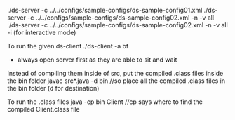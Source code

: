 ./ds-server -c ../../configs/sample-configs/ds-sample-config01.xml
./ds-server -c ../../configs/sample-configs/ds-sample-config02.xml -n -v all 
./ds-server -c ../../configs/sample-configs/ds-sample-config02.xml -n -v all -i (for interactive mode)

To run the given ds-client
./ds-client -a bf

- always open server first as they are able to sit and wait 


Instead of compiling them inside of src, put the compiled .class files inside the bin folder 
 javac src\*.java -d bin //so place all the compiled .class files in the bin folder (d for destination)

To run the .class files
 java -cp bin Client //cp says where to find the compiled Client.class file
